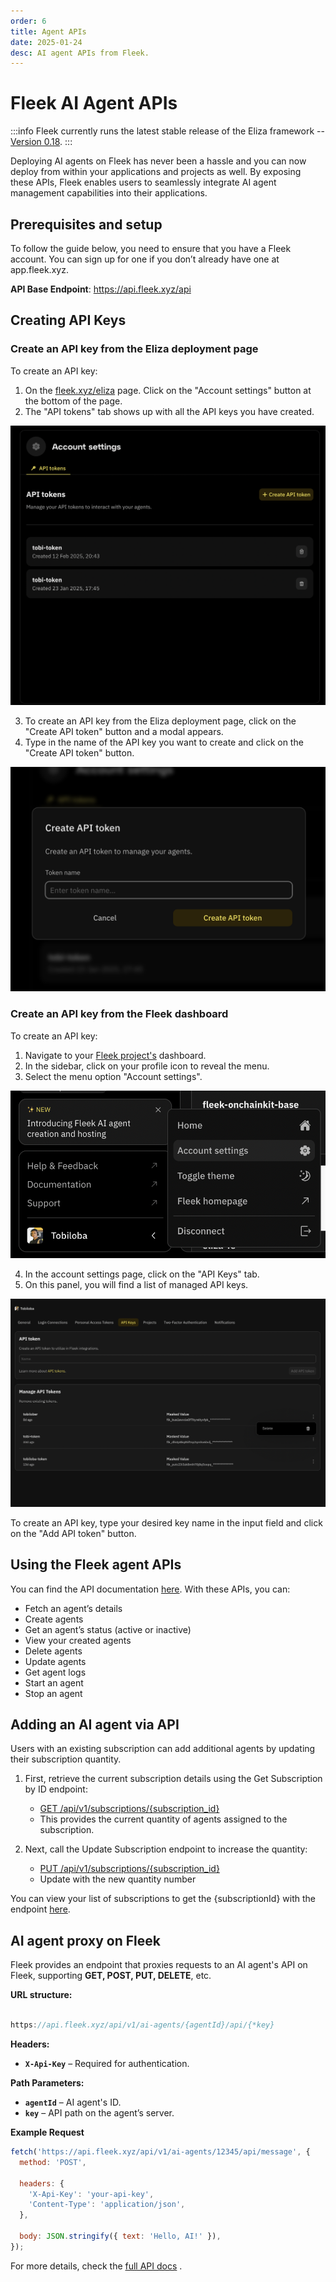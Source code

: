 ```yaml
---
order: 6
title: Agent APIs
date: 2025-01-24
desc: AI agent APIs from Fleek.
---
```


# Fleek AI Agent APIs

:::info
Fleek currently runs the latest stable release of the Eliza framework -- [Version 0.18](https://github.com/elizaOS/eliza/releases).
:::

Deploying AI agents on Fleek has never been a hassle and you can now deploy from within your applications and projects as well. By exposing these APIs, Fleek enables users to seamlessly integrate AI agent management capabilities into their applications.

## Prerequisites and setup

To follow the guide below, you need to ensure that you have a Fleek account. You can sign up for one if you don’t already have one at app.fleek.xyz.

**API Base Endpoint**: <a href="https://api.fleek.xyz/api" target="_blank">https://api.fleek.xyz/api</a>

## Creating API Keys

### Create an API key from the Eliza deployment page

To create an API key:

1. On the [fleek.xyz/eliza](https://fleek.xyz/eliza/) page. Click on the "Account settings" button at the bottom of the page.
2. The "API tokens" tab shows up with all the API keys you have created.

![Eliza page tokens](./eliza-page-tokens.png)

3. To create an API key from the Eliza deployment page, click on the "Create API token" button and a modal appears.
4. Type in the name of the API key you want to create and click on the "Create API token" button.

![Create API token](./create-api-token.png)

### Create an API key from the Fleek dashboard

To create an API key:

1. Navigate to your [Fleek project's](https://app.fleek.xyz/) dashboard.
2. In the sidebar, click on your profile icon to reveal the menu.
3. Select the menu option "Account settings".

![Account settings](./account-settings.png)

4. In the account settings page, click on the "API Keys" tab.
5. On this panel, you will find a list of managed API keys.

![API keys](./api-keys.png)

To create an API key, type your desired key name in the input field and click on the "Add API token" button.

## Using the Fleek agent APIs

You can find the API documentation <a href="https://api.fleek.xyz/api-docs/openapi.json" target="_blank">here</a>. With these APIs, you can:

- Fetch an agent’s details
- Create agents
- Get an agent’s status (active or inactive)
- View your created agents
- Delete agents
- Update agents
- Get agent logs
- Start an agent
- Stop an agent

## Adding an AI agent via API

Users with an existing subscription can add additional agents by updating their subscription quantity.

1. First, retrieve the current subscription details using the Get Subscription by ID endpoint:

   - [GET /api/v1/subscriptions/{subscription_id}](https://api.fleek.xyz/api#tag/subscriptions/GET/api/v1/subscriptions/{subscription_id})
   - This provides the current quantity of agents assigned to the subscription.

2. Next, call the Update Subscription endpoint to increase the quantity:

   - [PUT /api/v1/subscriptions/{subscription_id}](https://api.fleek.xyz/api#tag/subscriptions/PUT/api/v1/subscriptions/{subscription_id})
   - Update with the new quantity number

You can view your list of subscriptions to get the {subscriptionId} with the endpoint [here](https://api.fleek.xyz/api#tag/subscriptions/GET/api/v1/subscriptions).

## AI agent proxy on Fleek

Fleek provides an endpoint that proxies requests to an AI agent's API on Fleek, supporting **GET, POST, PUT, DELETE**, etc.

**URL structure:**

```jsx

https://api.fleek.xyz/api/v1/ai-agents/{agentId}/api/{*key}

```

**Headers:**

- **`X-Api-Key`** – Required for authentication.

**Path Parameters:**

- **`agentId`** – AI agent's ID.
- **`key`** – API path on the agent’s server.

**Example Request**

```jsx
fetch('https://api.fleek.xyz/api/v1/ai-agents/12345/api/message', {
  method: 'POST',

  headers: {
    'X-Api-Key': 'your-api-key',
    'Content-Type': 'application/json',
  },

  body: JSON.stringify({ text: 'Hello, AI!' }),
});
```

For more details, check the <a href="https://api.fleek.xyz/api#tag/ai-agents" target="_blank">full API docs</a> .
